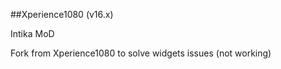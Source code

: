 ##Xperience1080 (v16.x)

Intika MoD 

Fork from Xperience1080 to solve widgets issues (not working) 
